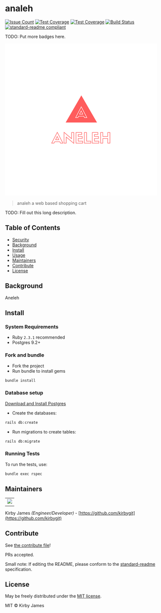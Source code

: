# analeh

[![Issue Count](https://codeclimate.com/repos/5949803a355ade026900015e/badges/issue_count.svg)](https://codeclimate.com/repos/5949803a355ade026900015e)
[![Test Coverage](https://codeclimate.com/repos/5949803a355ade026900015e/badges/coverage.svg)](https://codeclimate.com/repos/5949803a355ade026900015e/coverage)
[![Test Coverage](https://codeclimate.com/repos/5949803a355ade026900015e/badges/coverage.svg)](https://codeclimate.com/repos/5949803a355ade026900015e/coverage)
[![Build Status](https://travis-ci.com/kirbygit/aneleh.svg?branch=master)](https://travis-ci.com/kirbygit/aneleh)
[![standard-readme compliant](https://img.shields.io/badge/standard--readme-OK-green.svg?style=flat-square)](https://github.com/RichardLitt/standard-readme)

TODO: Put more badges here.

![banner](./public/aneleh.png)



> analeh a web based shopping cart

TODO: Fill out this long description.

## Table of Contents

- [Security](#security)
- [Background](#background)
- [Install](#install)
- [Usage](#usage)
- [Maintainers](#maintainers)
- [Contribute](#contribute)
- [License](#license)

## Background

Aneleh

## Install

### System Requirements
- Ruby `2.3.1` recommended
- Postgres 9.2+

### Fork and bundle
- Fork the project
- Run bundle to install gems
```bash
bundle install
```

### Database setup

[Download and Install Postgres](https://www.postgresql.org/download/)

- Create the databases:
```bash
rails db:create
```

- Run migrations to create tables:
```bash
rails db:migrate
```

### Running Tests

To run the tests, use:

```bash
bundle exec rspec
```

Maintainers
------------

<table id="maintainers">
<tr>
<td>
<img src=https://avatars2.githubusercontent.com/u/20747057?v=3&s=400>
<!-- <a href="https://github.com/kirbygit">Kirby James(kirbygit)</a> -->
</td>
</tr>
</table>

Kirby James _(Engineer/Developer)_ - [https://github.com/kirbygit](https://github.com/kirbygit)

## Contribute

See [the contribute file](contribute.md)!

PRs accepted.

Small note: If editing the README, please conform to the [standard-readme](https://github.com/RichardLitt/standard-readme) specification.

## License

May be freely distributed under the [MIT license](https://raw.githubusercontent.com/kirbygit/aneleh/master/LICENSE?token=ATyTMRSHSaInb1EHbkIfXP4MAyfnxrV-ks5ZUrD0wA%3D%3D).

MIT © Kirby James
